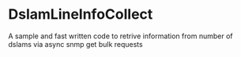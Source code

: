 # DslamLineInfoCollect
A sample and fast written code to retrive information from number of dslams via async snmp get bulk requests
